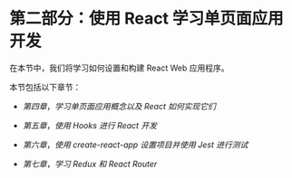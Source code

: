 # 第二部分：使用 React 学习单页面应用开发

在本节中，我们将学习如何设置和构建 React Web 应用程序。

本节包括以下章节：

+   *第四章*，*学习单页面应用概念以及 React 如何实现它们*

+   *第五章*，*使用 Hooks 进行 React 开发*

+   *第六章*，*使用 create-react-app 设置项目并使用 Jest 进行测试*

+   *第七章*，*学习 Redux 和 React Router*
